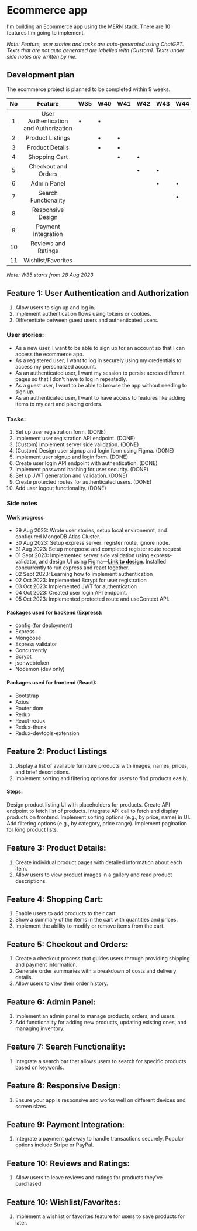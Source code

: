 # Ecommerce app

I'm building an Ecommerce app using the MERN stack. There are 10 features I'm going to implement.

_Note: Feature, user stories and tasks are auto-generated using ChatGPT. Texts that are not auto generated are labelled with (Custom). Texts under side notes are written by me._

## Development plan

The ecommerce project is planned to be completed within 9 weeks.

| No  |                Feature                | W35 | W40 | W41 | W42 | W43 | W44 | W45 | W46 | W47 |
| :-: | :-----------------------------------: | --- | --- | --- | --- | --- | --- | --- | --- | --- |
|  1  | User Authentication and Authorization | •   | •   |     |     |     |     |     |     |     |
|  2  |           Product Listings            |     | •   | •   |     |     |     |     |     |     |
|  3  |            Product Details            |     | •   | •   |     |     |     |     |     |     |
|  4  |             Shopping Cart             |     |     | •   | •   |     |     |     |     |     |
|  5  |          Checkout and Orders          |     |     |     | •   | •   |     |     |     |     |
|  6  |              Admin Panel              |     |     |     |     | •   | •   |     |     |     |
|  7  |         Search Functionality          |     |     |     |     |     | •   | •   |     |     |
|  8  |           Responsive Design           |     |     |     |     |     |     | •   |     |     |
|  9  |          Payment Integration          |     |     |     |     |     |     | •   |     |     |
| 10  |          Reviews and Ratings          |     |     |     |     |     |     |     | •   | •   |
| 11  |          Wishlist/Favorites           |     |     |     |     |     |     |     | •   | •   |

_Note: W35 starts from 28 Aug 2023_

## Feature 1: User Authentication and Authorization

1. Allow users to sign up and log in.
1. Implement authentication flows using tokens or cookies.
1. Differentiate between guest users and authenticated users.

### User stories:

- As a new user, I want to be able to sign up for an account so that I can access the ecommerce app.
- As a registered user, I want to log in securely using my credentials to access my personalized account.
- As an authenticated user, I want my session to persist across different pages so that I don't have to log in repeatedly.
- As a guest user, I want to be able to browse the app without needing to sign up.
- As an authenticated user, I want to have access to features like adding items to my cart and placing orders.

### Tasks:

1. Set up user registration form. (DONE)
1. Implement user registration API endpoint. (DONE)
1. (Custom) Implement server side validation. (DONE)
1. (Custom) Design user signup and login form using Figma. (DONE)
1. Implement user signup and login form. (DONE)
1. Create user login API endpoint with authentication. (DONE)
1. Implement password hashing for user security. (DONE)
1. Set up JWT generation and validation. (DONE)
1. Create protected routes for authenticated users. (DONE)
1. Add user logout functionality. (DONE)

### Side notes

#### Work progress

- 29 Aug 2023: Wrote user stories, setup local environemnt, and configured MongoDB Atlas Cluster.
- 30 Aug 2023: Setup express server: register route, ignore node.
- 31 Aug 2023: Setup mongoose and completed register route request
- 01 Sept 2023: Implemented server side validation using express-validator, and design UI using Figma—[**Link to design**](https://www.figma.com/file/SeMCwhaQm3TieAG5Eo7COL/Ecommerce?type=design&node-id=0%3A1&mode=design&t=VHVPkV9jfHeoMaRj-1). Installed concurrently to run express and react together.
- 02 Sept 2023: Learning how to implement authentication
- 02 Oct 2023: Implemented Bcrypt for user registration
- 03 Oct 2023: Implemented JWT for authentication
- 04 Oct 2023: Created user login API endpoint.
- 05 Oct 2023: Implemented protected route and useContext API.

#### Packages used for backend (Express):

- config (for deployment)
- Express
- Mongoose
- Express validator
- Concurrently
- Bcrypt
- jsonwebtoken
- Nodemon (dev only)

#### Packages used for frontend (React):

- Bootstrap
- Axios
- Router dom
- Redux
- React-redux
- Redux-thunk
- Redux-devtools-extension

## Feature 2: Product Listings

1. Display a list of available furniture products with images, names, prices, and brief descriptions.
1. Implement sorting and filtering options for users to find products easily.

#### Steps:

Design product listing UI with placeholders for products.
Create API endpoint to fetch list of products.
Integrate API call to fetch and display products on frontend.
Implement sorting options (e.g., by price, name) in UI.
Add filtering options (e.g., by category, price range).
Implement pagination for long product lists.

## Feature 3: Product Details:

1. Create individual product pages with detailed information about each item.
1. Allow users to view product images in a gallery and read product descriptions.

## Feature 4: Shopping Cart:

1. Enable users to add products to their cart.
1. Show a summary of the items in the cart with quantities and prices.
1. Implement the ability to modify or remove items from the cart.

## Feature 5: Checkout and Orders:

1. Create a checkout process that guides users through providing shipping and payment information.
1. Generate order summaries with a breakdown of costs and delivery details.
1. Allow users to view their order history.

## Feature 6: Admin Panel:

1. Implement an admin panel to manage products, orders, and users.
1. Add functionality for adding new products, updating existing ones, and managing inventory.

## Feature 7: Search Functionality:

1. Integrate a search bar that allows users to search for specific products based on keywords.

## Feature 8: Responsive Design:

1. Ensure your app is responsive and works well on different devices and screen sizes.

## Feature 9: Payment Integration:

1. Integrate a payment gateway to handle transactions securely. Popular options include Stripe or PayPal.

## Feature 10: Reviews and Ratings:

1. Allow users to leave reviews and ratings for products they've purchased.

## Feature 10: Wishlist/Favorites:

1. Implement a wishlist or favorites feature for users to save products for later.
